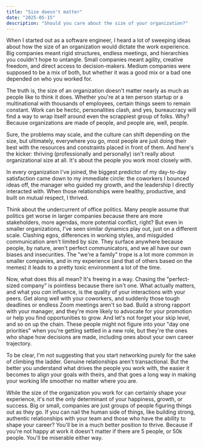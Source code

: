 ```yaml
---
title: "Size doesn't matter"
date: "2025-05-15"
description: "Should you care about the size of your organization?"
---
```


When I started out as a software engineer, I heard a lot of sweeping ideas about how the size of an organization would dictate the work experience. Big companies meant rigid structures, endless meetings, and hierarchies you couldn't hope to untangle. Small companies meant agility, creative freedom, and direct access to decision-makers. Medium companies were supposed to be a mix of both, but whether it was a good mix or a bad one depended on who you worked for.

The truth is, the size of an organization doesn't matter nearly as much as people like to think it does. Whether you're at a ten person startup or a multinational with thousands of employees, certain things seem to remain constant. Work can be hectic, personalities clash, and yes, bureaucracy will find a way to wrap itself around even the scrappiest group of folks. Why? Because organizations are made of people, and people are, well, people.

Sure, the problems may scale, and the culture can shift depending on the size, but ultimately, everywhere you go, most people are just doing their best with the resources and constraints placed in front of them. And here's the kicker: thriving (professionally and personally) isn't really about organizational size at all. It's about the people you work most closely with.

In every organization I've joined, the biggest predictor of my day-to-day satisfaction came down to my immediate circle: the coworkers I bounced ideas off, the manager who guided my growth, and the leadership I directly interacted with. When those relationships were healthy, productive, and built on mutual respect, I thrived.

Think about the undercurrent of office politics. Many people assume that politics get worse in larger companies because there are more stakeholders, more agendas, more potential conflict, right? But even in smaller organizations, I've seen similar dynamics play out, just on a different scale. Clashing egos, differences in working styles, and misguided communication aren't limited by size. They surface anywhere because people, by nature, aren't perfect communicators, and we all have our own biases and insecurities. The "we're a family" trope is a lot more common in smaller companies, and in my experience (and that of others based on the memes) it leads to a pretty toxic environment a lot of the time.

Now, what does this all mean? It's freeing in a way. Chasing the "perfect-sized company" is pointless because there isn't one. What actually matters, and what you _can_ influence, is the quality of your interactions with your peers. Get along well with your coworkers, and suddenly those tough deadlines or endless Zoom meetings aren't so bad. Build a strong rapport with your manager, and they're more likely to advocate for your promotion or help you find opportunities to grow. And let's not forget your skip level, and so on up the chain. These people might not figure into your "day one priorities" when you're getting settled in a new role, but they're the ones who shape how decisions are made, including ones about your own career trajectory.

To be clear, I'm not suggesting that you start networking purely for the sake of climbing the ladder. Genuine relationships aren't transactional. But the better you understand what drives the people you work with, the easier it becomes to align your goals with theirs, and that goes a long way in making your working life smoother no matter where you are.

While the size of the organization you work for can certainly shape your experience, it's not the only determinant of your happiness, growth, or success. Big or small, companies are just groups of people figuring things out as they go. If you can nail the human side of things, like building strong, authentic relationships with your team and those who have the ability to shape your career? You'll be in a much better position to thrive. Because if you're not happy at work it doesn't matter if there are 5 people, or 50k people. You'll be miserable either way.
